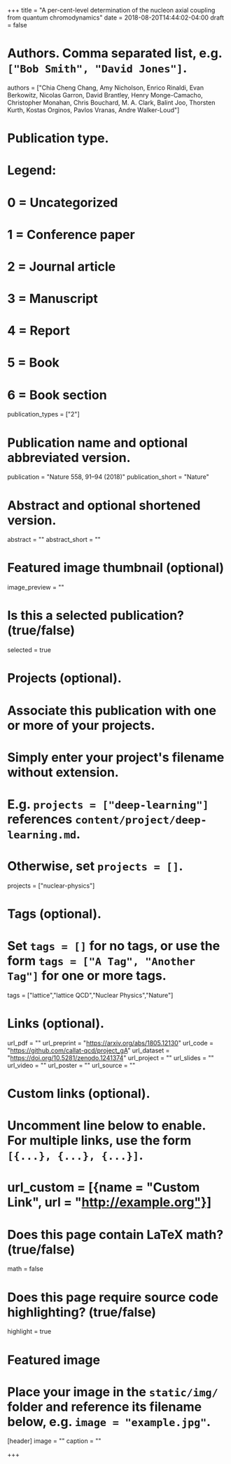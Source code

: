 +++
title = "A per-cent-level determination of the nucleon axial coupling from quantum chromodynamics"
date = 2018-08-20T14:44:02-04:00
draft = false

# Authors. Comma separated list, e.g. `["Bob Smith", "David Jones"]`.
authors = ["Chia Cheng Chang, Amy Nicholson, Enrico Rinaldi, Evan Berkowitz, Nicolas Garron, David Brantley, Henry Monge-Camacho, Christopher Monahan, Chris Bouchard, M. A. Clark, Balint Joo, Thorsten Kurth, Kostas Orginos, Pavlos Vranas, Andre Walker-Loud"]

# Publication type.
# Legend:
# 0 = Uncategorized
# 1 = Conference paper
# 2 = Journal article
# 3 = Manuscript
# 4 = Report
# 5 = Book
# 6 = Book section
publication_types = ["2"]

# Publication name and optional abbreviated version.
publication = "Nature 558, 91–94 (2018)"
publication_short = "Nature"

# Abstract and optional shortened version.
abstract = ""
abstract_short = ""

# Featured image thumbnail (optional)
image_preview = ""

# Is this a selected publication? (true/false)
selected = true

# Projects (optional).
#   Associate this publication with one or more of your projects.
#   Simply enter your project's filename without extension.
#   E.g. `projects = ["deep-learning"]` references `content/project/deep-learning.md`.
#   Otherwise, set `projects = []`.
projects = ["nuclear-physics"]

# Tags (optional).
#   Set `tags = []` for no tags, or use the form `tags = ["A Tag", "Another Tag"]` for one or more tags.
tags = ["lattice","lattice QCD","Nuclear Physics","Nature"]

# Links (optional).
url_pdf = ""
url_preprint = "https://arxiv.org/abs/1805.12130"
url_code = "https://github.com/callat-qcd/project_gA"
url_dataset = "https://doi.org/10.5281/zenodo.1241374"
url_project = ""
url_slides = ""
url_video = ""
url_poster = ""
url_source = ""

# Custom links (optional).
#   Uncomment line below to enable. For multiple links, use the form `[{...}, {...}, {...}]`.
# url_custom = [{name = "Custom Link", url = "http://example.org"}]

# Does this page contain LaTeX math? (true/false)
math = false

# Does this page require source code highlighting? (true/false)
highlight = true

# Featured image
# Place your image in the `static/img/` folder and reference its filename below, e.g. `image = "example.jpg"`.
[header]
image = ""
caption = ""

+++
